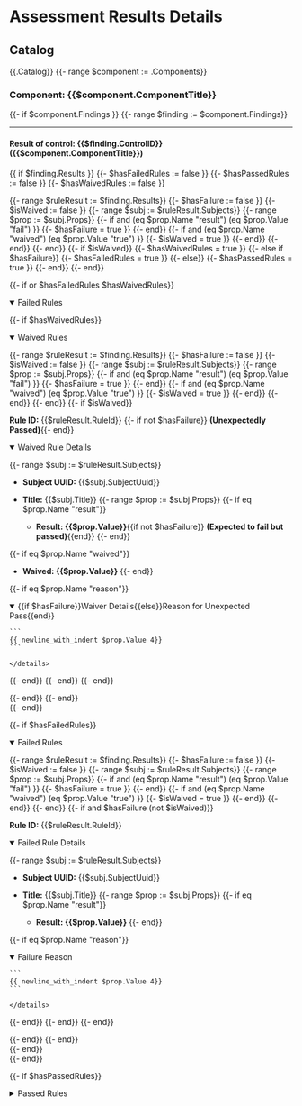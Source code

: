 # Assessment Results Details

## Catalog

{{.Catalog}}
{{- range $component := .Components}}

### Component: {{$component.ComponentTitle}}

{{- if $component.Findings }}
{{- range $finding := $component.Findings}}

-------------------------------------------------------

#### Result of control: {{$finding.ControlID}} ({{$component.ComponentTitle}})

{{ if $finding.Results }}
{{- $hasFailedRules := false }}
{{- $hasPassedRules := false }}
{{- $hasWaivedRules := false }}

{{- range $ruleResult := $finding.Results}}
{{- $hasFailure := false }}
{{- $isWaived := false }}
{{- range $subj := $ruleResult.Subjects}}
{{- range $prop := $subj.Props}}
{{- if and (eq $prop.Name "result") (eq $prop.Value "fail") }}
{{- $hasFailure = true }}
{{- end}}
{{- if and (eq $prop.Name "waived") (eq $prop.Value "true") }}
{{- $isWaived = true }}
{{- end}}
{{- end}}
{{- end}}
{{- if $isWaived}}
{{- $hasWaivedRules = true }}
{{- else if $hasFailure}}
{{- $hasFailedRules = true }}
{{- else}}
{{- $hasPassedRules = true }}
{{- end}}
{{- end}}

{{- if or $hasFailedRules $hasWaivedRules}}
<details open>
<summary> Failed Rules</summary>

{{- if $hasWaivedRules}}
<details open>
<summary> Waived Rules</summary>

{{- range $ruleResult := $finding.Results}}
{{- $hasFailure := false }}
{{- $isWaived := false }}
{{- range $subj := $ruleResult.Subjects}}
{{- range $prop := $subj.Props}}
{{- if and (eq $prop.Name "result") (eq $prop.Value "fail") }}
{{- $hasFailure = true }}
{{- end}}
{{- if and (eq $prop.Name "waived") (eq $prop.Value "true") }}
{{- $isWaived = true }}
{{- end}}
{{- end}}
{{- end}}
{{- if $isWaived}}

**Rule ID:** {{$ruleResult.RuleId}}
{{- if not $hasFailure}} **(Unexpectedly Passed)**{{- end}}

<details open>
<summary>Waived Rule Details</summary>

{{- range $subj := $ruleResult.Subjects}}

- **Subject UUID:** {{$subj.SubjectUuid}}
- **Title:** {{$subj.Title}}
{{- range $prop := $subj.Props}}
{{- if eq $prop.Name "result"}}

  - **Result: {{$prop.Value}}**{{if not $hasFailure}}  **(Expected to fail but passed)**{{end}}
{{- end}}

{{- if eq $prop.Name "waived"}}

- **Waived: {{$prop.Value}}**
{{- end}}

{{- if eq $prop.Name "reason"}}
    <details open>
    <summary>{{if $hasFailure}}Waiver Details{{else}}Reason for Unexpected Pass{{end}}</summary>

    ```
    {{ newline_with_indent $prop.Value 4}}
    ```

    </details>
{{- end}}
{{- end}}
{{- end}}
</details>
{{- end}}
{{- end}}
</details>
{{- end}}

{{- if $hasFailedRules}}
<details open>
<summary> Failed Rules</summary>

{{- range $ruleResult := $finding.Results}}
{{- $hasFailure := false }}
{{- $isWaived := false }}
{{- range $subj := $ruleResult.Subjects}}
{{- range $prop := $subj.Props}}
{{- if and (eq $prop.Name "result") (eq $prop.Value "fail") }}
{{- $hasFailure = true }}
{{- end}}
{{- if and (eq $prop.Name "waived") (eq $prop.Value "true") }}
{{- $isWaived = true }}
{{- end}}
{{- end}}
{{- end}}
{{- if and $hasFailure (not $isWaived)}}

**Rule ID:** {{$ruleResult.RuleId}}

<details open>
<summary>Failed Rule Details</summary>

{{- range $subj := $ruleResult.Subjects}}

- **Subject UUID:** {{$subj.SubjectUuid}}
- **Title:** {{$subj.Title}}
{{- range $prop := $subj.Props}}
{{- if eq $prop.Name "result"}}

  - **Result: {{$prop.Value}}**
{{- end}}

{{- if eq $prop.Name "reason"}}
    <details open>
    <summary>Failure Reason</summary>

    ```
    {{ newline_with_indent $prop.Value 4}}
    ```

    </details>
{{- end}}
{{- end}}
{{- end}}
</details>
{{- end}}
{{- end}}
</details>
{{- end}}

</details>
{{- end}}

{{- if $hasPassedRules}}
<details>
<summary> Passed Rules</summary>

{{- range $ruleResult := $finding.Results}}
{{- $hasFailure := false }}
{{- $isWaived := false }}
{{- range $subj := $ruleResult.Subjects}}
{{- range $prop := $subj.Props}}
{{- if and (eq $prop.Name "result") (eq $prop.Value "fail") }}
{{- $hasFailure = true }}
{{- end}}
{{- if and (eq $prop.Name "waived") (eq $prop.Value "true") }}
{{- $isWaived = true }}
{{- end}}
{{- end}}
{{- end}}
{{- if and (not $hasFailure) (not $isWaived)}}

**Rule ID:** {{$ruleResult.RuleId}}

<details>
<summary>Passed Rule Details</summary>

{{- range $subj := $ruleResult.Subjects}}

- **Subject UUID:** {{$subj.SubjectUuid}}
- **Title:** {{$subj.Title}}
{{- range $prop := $subj.Props}}
{{- if eq $prop.Name "result"}}

  - **Result: {{$prop.Value}}**
{{- end}}

{{- if eq $prop.Name "reason"}}
    <details>
    <summary>Details</summary>

    ```
    {{ newline_with_indent $prop.Value 4}}
    ```

    </details>
{{- end}}
{{- end}}
{{- end}}
</details>
{{- end}}
{{- end}}
</details>
{{- end}}
{{- end}}
{{- else}}

No Findings.
{{- end}}
{{- end}}
{{- end}}
